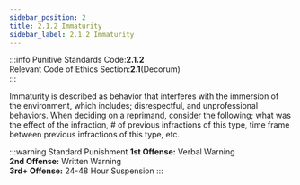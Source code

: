 ```yaml
---
sidebar_position: 2
title: 2.1.2 Immaturity 
sidebar_label: 2.1.2 Immaturity 
---
```


:::info
Punitive Standards Code:<TextColor color="#E46C07">**2.1.2**</TextColor> <br />
Relevant Code of Ethics Section:<TextColor color="#21E006">**2.1**</TextColor>(Decorum) <br />
:::

Immaturity is described as behavior that interferes with the immersion of the environment, which includes; disrespectful, and unprofessional behaviors. When deciding on a reprimand, consider the following; what was the effect of the infraction, # of previous infractions of this type, time frame between previous infractions of this type, etc.

:::warning Standard Punishment
**1st Offense:** Verbal Warning <br />
**2nd Offense:** Written Warning <br />
**3rd+ Offense:** 24-48 Hour Suspension
:::